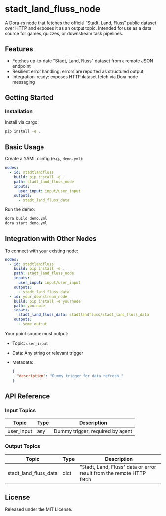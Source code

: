 # stadt_land_fluss_node

A Dora-rs node that fetches the official “Stadt, Land, Fluss” public dataset over HTTP and exposes it as an output topic. Intended for use as a data source for games, quizzes, or downstream task pipelines.

## Features
- Fetches up-to-date "Stadt, Land, Fluss" dataset from a remote JSON endpoint
- Resilient error handling: errors are reported as structured output
- Integration-ready: exposes HTTP dataset fetch via Dora node messaging

## Getting Started

### Installation
Install via cargo:
```bash
pip install -e .
```

## Basic Usage

Create a YAML config (e.g., `demo.yml`):

```yaml
nodes:
  - id: stadtlandfluss
    build: pip install -e .
    path: stadt_land_fluss_node
    inputs:
      user_input: input/user_input
    outputs:
      - stadt_land_fluss_data
```

Run the demo:

```bash
dora build demo.yml
dora start demo.yml
```

## Integration with Other Nodes

To connect with your existing node:

```yaml
nodes:
  - id: stadtlandfluss
    build: pip install -e .
    path: stadt_land_fluss_node
    inputs:
      user_input: input/user_input
    outputs:
      - stadt_land_fluss_data
  - id: your_downstream_node
    build: pip install -e yournode
    path: yournode
    inputs:
      stadt_land_fluss_data: stadtlandfluss/stadt_land_fluss_data
    outputs:
      - some_output
```

Your point source must output:

* Topic: `user_input`
* Data: Any string or relevant trigger
* Metadata:

  ```json
  {
    "description": "Dummy trigger for data refresh."
  }
  ```

## API Reference

### Input Topics

| Topic       | Type   | Description                         |
| ----------- | ------ | ----------------------------------- |
| user_input  | any    | Dummy trigger, required by agent     |

### Output Topics

| Topic                  | Type    | Description                                                           |
| ---------------------- | ------- | --------------------------------------------------------------------- |
| stadt_land_fluss_data  | dict    | "Stadt, Land, Fluss" data or error result from the remote HTTP fetch  |


## License

Released under the MIT License.
